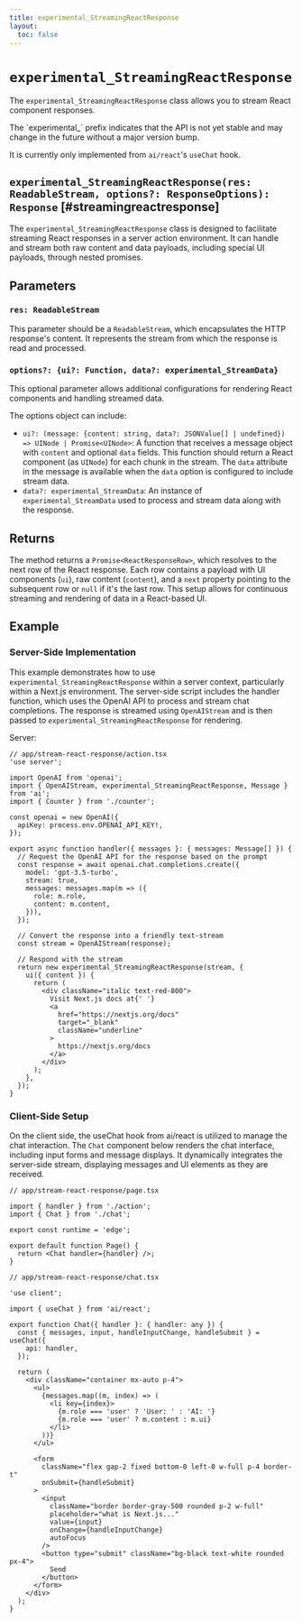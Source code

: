 ```yaml
---
title: experimental_StreamingReactResponse
layout:
  toc: false
---
```


# `experimental_StreamingReactResponse`

The `experimental_StreamingReactResponse` class allows you to stream React component responses.

<Callout>
  The `experimental_` prefix indicates that the API is not yet stable and may
  change in the future without a major version bump.

It is currently only implemented from `ai/react`'s `useChat` hook.

</Callout>

## `experimental_StreamingReactResponse(res: ReadableStream, options?: ResponseOptions): Response` [#streamingreactresponse]

The `experimental_StreamingReactResponse` class is designed to facilitate streaming React responses in a server action environment. It can handle and stream both raw content and data payloads, including special UI payloads, through nested promises.

## Parameters

### `res: ReadableStream`

This parameter should be a `ReadableStream`, which encapsulates the HTTP response's content. It represents the stream from which the response is read and processed.

### `options?: {ui?: Function, data?: experimental_StreamData}`

This optional parameter allows additional configurations for rendering React components and handling streamed data.

The options object can include:

- `ui?: (message: {content: string, data?: JSONValue[] | undefined}) => UINode | Promise<UINode>`: A function that receives a message object with `content` and optional `data` fields. This function should return a React component (as `UINode`) for each chunk in the stream. The `data` attribute in the message is available when the `data` option is configured to include stream data.
- `data?: experimental_StreamData`: An instance of `experimental_StreamData` used to process and stream data along with the response.

## Returns

The method returns a `Promise<ReactResponseRow>`, which resolves to the next row of the React response. Each row contains a payload with UI components (`ui`), raw content (`content`), and a `next` property pointing to the subsequent row or `null` if it's the last row. This setup allows for continuous streaming and rendering of data in a React-based UI.

## Example

### Server-Side Implementation

This example demonstrates how to use `experimental_StreamingReactResponse` within a server context, particularly within a Next.js environment. The server-side script includes the handler function, which uses the OpenAI API to process and stream chat completions. The response is streamed using `OpenAIStream` and is then passed to `experimental_StreamingReactResponse` for rendering.

Server:

```tsx
// app/stream-react-response/action.tsx
'use server';

import OpenAI from 'openai';
import { OpenAIStream, experimental_StreamingReactResponse, Message } from 'ai';
import { Counter } from './counter';

const openai = new OpenAI({
  apiKey: process.env.OPENAI_API_KEY!,
});

export async function handler({ messages }: { messages: Message[] }) {
  // Request the OpenAI API for the response based on the prompt
  const response = await openai.chat.completions.create({
    model: 'gpt-3.5-turbo',
    stream: true,
    messages: messages.map(m => ({
      role: m.role,
      content: m.content,
    })),
  });

  // Convert the response into a friendly text-stream
  const stream = OpenAIStream(response);

  // Respond with the stream
  return new experimental_StreamingReactResponse(stream, {
    ui({ content }) {
      return (
        <div className="italic text-red-800">
          Visit Next.js docs at{' '}
          <a
            href="https://nextjs.org/docs"
            target="_blank"
            className="underline"
          >
            https://nextjs.org/docs
          </a>
        </div>
      );
    },
  });
}
```

### Client-Side Setup

On the client side, the useChat hook from ai/react is utilized to manage the chat interaction. The `Chat` component below renders the chat interface, including input forms and message displays. It dynamically integrates the server-side stream, displaying messages and UI elements as they are received.

```tsx
// app/stream-react-response/page.tsx

import { handler } from './action';
import { Chat } from './chat';

export const runtime = 'edge';

export default function Page() {
  return <Chat handler={handler} />;
}
```

```tsx
// app/stream-react-response/chat.tsx

'use client';

import { useChat } from 'ai/react';

export function Chat({ handler }: { handler: any }) {
  const { messages, input, handleInputChange, handleSubmit } = useChat({
    api: handler,
  });

  return (
    <div className="container mx-auto p-4">
      <ul>
        {messages.map((m, index) => (
          <li key={index}>
            {m.role === 'user' ? 'User: ' : 'AI: '}
            {m.role === 'user' ? m.content : m.ui}
          </li>
        ))}
      </ul>

      <form
        className="flex gap-2 fixed bottom-0 left-0 w-full p-4 border-t"
        onSubmit={handleSubmit}
      >
        <input
          className="border border-gray-500 rounded p-2 w-full"
          placeholder="what is Next.js..."
          value={input}
          onChange={handleInputChange}
          autoFocus
        />
        <button type="submit" className="bg-black text-white rounded px-4">
          Send
        </button>
      </form>
    </div>
  );
}
```
